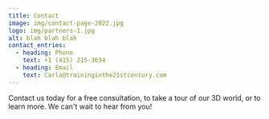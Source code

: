 ```yaml
---
title: Contact
image: img/contact-page-2022.jpg
logo: img/partners-1.jpg
alt: blah blah blah
contact_entries:
  - heading: Phone
    text: +1 (415) 215-3634
  - heading: Email
    text: Carla@traininginthe21stcentury.com
---
```


Contact us today for a free consultation, to take a tour of our 3D world, or to learn more. We can't wait to hear from you!

